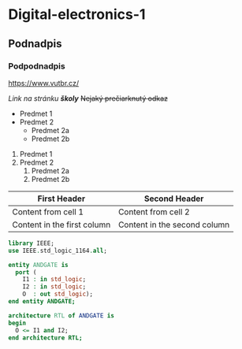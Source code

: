 # Digital-electronics-1

## Podnadpis
### Podpodnadpis

https://www.vutbr.cz/

_Link na stránku **školy**_
~~Nejaký prečiarknutý odkaz~~

* Predmet 1
* Predmet 2
  * Predmet 2a
  * Predmet 2b
  
1. Predmet 1
1. Predmet 2
   1. Predmet 2a
   1. Predmet 2b
   
First Header | Second Header
------------ | -------------
Content from cell 1 | Content from cell 2
Content in the first column | Content in the second column
  
```vhdl
library IEEE;
use IEEE.std_logic_1164.all;

entity ANDGATE is
  port ( 
    I1 : in std_logic;
    I2 : in std_logic;
    O  : out std_logic);
end entity ANDGATE;

architecture RTL of ANDGATE is
begin
  O <= I1 and I2;
end architecture RTL;
```
